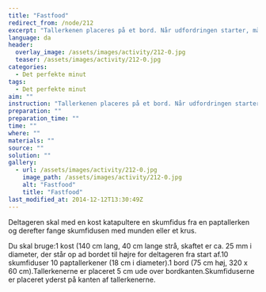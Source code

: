 ```yaml
---
title: "Fastfood"
redirect_from: /node/212
excerpt: "Tallerkenen placeres på et bord. Når udfordringen starter, må deltageren tage kosten, stille den oprejst i den ønskede afstand fra den tallerken, så den kan vælte ned i tallerkenen og sende skumfidusen op i luften. Deltageren skal dernæst forsøge at gribe skumfidusen med en kop. Gribes skumfidusen ikke, må deltageren forsøge igen."
language: da
header:
  overlay_image: /assets/images/activity/212-0.jpg
  teaser: /assets/images/activity/212-0.jpg
categories: 
  - Det perfekte minut
tags: 
  - Det perfekte minut
aim: ""
instruction: "Tallerkenen placeres på et bord. Når udfordringen starter, må deltageren tage kosten, stille den oprejst i den ønskede afstand fra den tallerken, så den kan vælte ned i tallerkenen og sende skumfidusen op i luften. Deltageren skal dernæst forsøge at gribe skumfidusen med en kop. Gribes skumfidusen ikke, må deltageren forsøge igen."
preparation: ""
preparation_time: ""
time: ""
where: ""
materials: ""
source: ""
solution: ""
gallery:
  - url: /assets/images/activity/212-0.jpg
    image_path: /assets/images/activity/212-0.jpg
    alt: "Fastfood"
    title: "Fastfood"
last_modified_at: 2014-12-12T13:30:49Z
---
```

Deltageren skal med en kost katapultere en skumfidus fra en paptallerken og derefter fange skumfidusen med munden eller et krus.

Du skal bruge:1 kost (140 cm lang, 40 cm lange strå, skaftet er ca. 25 mm i diameter, der står op ad bordet til højre for deltageren fra start af.10 skumfiduser 10 paptallerkener (18 cm i diameter).1 bord (75 cm høj, 320 x 60 cm).Tallerkenerne er placeret 5 cm ude over bordkanten.Skumfiduserne er placeret yderst på kanten af tallerkenerne.
